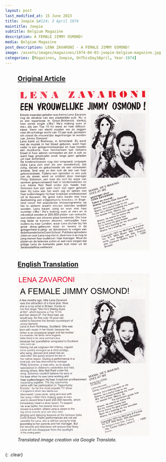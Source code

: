 ```yaml
---
layout: post
last_modified_at: 15 June 2023
title: Joepie &#124; 3 April 1974
maintitle: Joepie
subtitle: Belgium Magazine
description: A FEMALE JIMMY OSMOND!
media: Belgium Magazine
post_description: LENA ZAVARONI - A FEMALE JIMMY OSMOND!
image: /assets/images/magazines/1974-04-03-joepie-belgium-magazine.jpg
categories: [Magazines, Joepie, OnThisDay3April, Year-1974]
---
```


<figure class="fig1">
<h2 id="infobox1"><a href="#infobox1">Original Article</a></h2>
<a href="/assets/images/magazines/1974-04-03-joepie-belgium-magazine.jpg"><img src="/assets/images/magazines/1974-04-03-joepie-belgium-magazine.jpg" class="full-width zoom-in"></a>
</figure>

<figure class="fig2">
<h2 id="infobox2"><a href="#infobox2">English Translation</a></h2>
<a href="/assets/images/magazines/1974-04-03-joepie-belgium-magazine-en.png"><img src="/assets/images/magazines/1974-04-03-joepie-belgium-magazine-en.png" class="full-width zoom-in"></a>
<cite>Translated image creation via Google Translate.</cite>
</figure>

<br />{: .clear}

